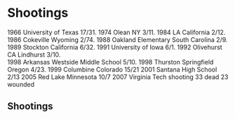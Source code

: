 # Shootings
1966 University of Texas 17/31. 
1974 Olean NY 3/11. 
1984 LA California 2/12. 
1986 Cokeville Wyoming 2/74. 
1988 Oakland Elementary South Carolina 2/9. 
1989 Stockton California 6/32. 
1991 University of Iowa 6/1. 
1992 Olivehurst CA Lindhurst 3/10.  
1998 Arkansas Westside Middle School 5/10. 
1998 Thurston Springfield Oregon  4/23. 
1999 Columbine Colorado 15/21
2001 Santana High School 2/13
2005 Red Lake Minnesota 10/7
2007 Virginia Tech shooting 33 dead 23 wounded

## Shootings
